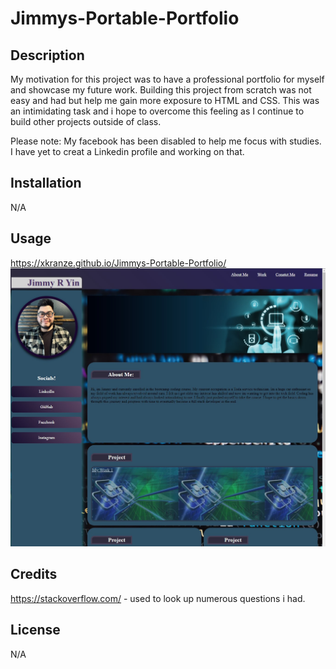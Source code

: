 # Jimmys-Portable-Portfolio

## Description

My motivation for this project was to have a professional portfolio for myself and showcase my future work.  Building this project from scratch was not easy and had but help me gain more exposure to HTML and CSS.  This was an intimidating task and i hope to overcome this feeling as I continue to build other projects outside of class.  

Please note:
My facebook has been disabled to help me focus with studies.
I have yet to creat a Linkedin profile and working on that.


## Installation

N/A

## Usage
https://xkranze.github.io/Jimmys-Portable-Portfolio/
 ![alt tag](./assets/jimmysportfolio.jpg)


## Credits
https://stackoverflow.com/ - used to look up numerous questions i had.

## License
N/A